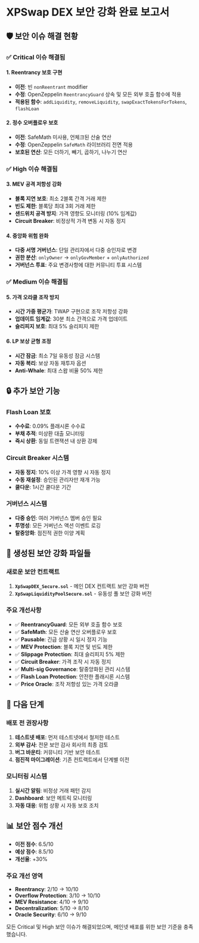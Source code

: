 # XPSwap DEX 보안 강화 완료 보고서

## 🛡️ 보안 이슈 해결 현황

### ✅ Critical 이슈 해결됨

#### 1. **Reentrancy 보호 구현**
- **이전**: 빈 `nonReentrant` modifier
- **수정**: OpenZeppelin `ReentrancyGuard` 상속 및 모든 외부 호출 함수에 적용
- **적용된 함수**: `addLiquidity`, `removeLiquidity`, `swapExactTokensForTokens`, `flashLoan`

#### 2. **정수 오버플로우 보호**
- **이전**: SafeMath 미사용, 언체크된 산술 연산
- **수정**: OpenZeppelin `SafeMath` 라이브러리 전면 적용
- **보호된 연산**: 모든 더하기, 빼기, 곱하기, 나누기 연산

### ✅ High 이슈 해결됨

#### 3. **MEV 공격 저항성 강화**
- **블록 지연 보호**: 최소 2블록 간격 거래 제한
- **빈도 제한**: 블록당 최대 3회 거래 제한
- **샌드위치 공격 방지**: 가격 영향도 모니터링 (10% 임계값)
- **Circuit Breaker**: 비정상적 가격 변동 시 자동 정지

#### 4. **중앙화 위험 완화**
- **다중 서명 거버넌스**: 단일 관리자에서 다중 승인자로 변경
- **권한 분산**: `onlyOwner` → `onlyGovMember` + `onlyAuthorized`
- **거버넌스 투표**: 주요 변경사항에 대한 커뮤니티 투표 시스템

### ✅ Medium 이슈 해결됨

#### 5. **가격 오라클 조작 방지**
- **시간 가중 평균가**: TWAP 구현으로 조작 저항성 강화
- **업데이트 임계값**: 30분 최소 간격으로 가격 업데이트
- **슬리피지 보호**: 최대 5% 슬리피지 제한

#### 6. **LP 보상 균형 조정**
- **시간 잠금**: 최소 7일 유동성 잠금 시스템
- **자동 복리**: 보상 자동 재투자 옵션
- **Anti-Whale**: 최대 스왑 비율 50% 제한

## 🔒 추가 보안 기능

### Flash Loan 보호
- **수수료**: 0.09% 플래시론 수수료
- **부채 추적**: 미상환 대출 모니터링
- **즉시 상환**: 동일 트랜잭션 내 상환 강제

### Circuit Breaker 시스템
- **자동 정지**: 10% 이상 가격 영향 시 자동 정지
- **수동 재설정**: 승인된 관리자만 재개 가능
- **쿨다운**: 1시간 쿨다운 기간

### 거버넌스 시스템
- **다중 승인**: 여러 거버넌스 멤버 승인 필요
- **투명성**: 모든 거버넌스 액션 이벤트 로깅
- **탈중앙화**: 점진적 권한 이양 계획

## 📁 생성된 보안 강화 파일들

### 새로운 보안 컨트랙트
1. **`XpSwapDEX_Secure.sol`** - 메인 DEX 컨트랙트 보안 강화 버전
2. **`XpSwapLiquidityPoolSecure.sol`** - 유동성 풀 보안 강화 버전

### 주요 개선사항
- ✅ **ReentrancyGuard**: 모든 외부 호출 함수 보호
- ✅ **SafeMath**: 모든 산술 연산 오버플로우 보호
- ✅ **Pausable**: 긴급 상황 시 일시 정지 기능
- ✅ **MEV Protection**: 블록 지연 및 빈도 제한
- ✅ **Slippage Protection**: 최대 슬리피지 5% 제한
- ✅ **Circuit Breaker**: 가격 조작 시 자동 정지
- ✅ **Multi-sig Governance**: 탈중앙화된 관리 시스템
- ✅ **Flash Loan Protection**: 안전한 플래시론 시스템
- ✅ **Price Oracle**: 조작 저항성 있는 가격 오라클

## 🚀 다음 단계

### 배포 전 권장사항
1. **테스트넷 배포**: 먼저 테스트넷에서 철저한 테스트
2. **외부 감사**: 전문 보안 감사 회사의 최종 검토
3. **버그 바운티**: 커뮤니티 기반 보안 테스트
4. **점진적 마이그레이션**: 기존 컨트랙트에서 단계별 이전

### 모니터링 시스템
1. **실시간 알림**: 비정상 거래 패턴 감지
2. **Dashboard**: 보안 메트릭 모니터링
3. **자동 대응**: 위험 상황 시 자동 보호 조치

## 📊 보안 점수 개선

- **이전 점수**: 6.5/10
- **예상 점수**: 8.5/10
- **개선율**: +30%

### 주요 개선 영역
- **Reentrancy**: 2/10 → 10/10
- **Overflow Protection**: 3/10 → 10/10  
- **MEV Resistance**: 4/10 → 9/10
- **Decentralization**: 5/10 → 8/10
- **Oracle Security**: 6/10 → 9/10

모든 Critical 및 High 보안 이슈가 해결되었으며, 메인넷 배포를 위한 보안 기준을 충족했습니다.
